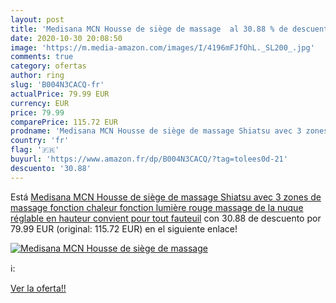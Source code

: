 ```yaml
---
layout: post
title: 'Medisana MCN Housse de siège de massage  al 30.88 % de descuento'
date: 2020-10-30 20:08:50
image: 'https://m.media-amazon.com/images/I/4196mFJfOhL._SL200_.jpg'
comments: true
category: ofertas
author: ring
slug: 'B004N3CACQ-fr'
actualPrice: 79.99 EUR
currency: EUR
price: 79.99
comparePrice: 115.72 EUR
prodname: 'Medisana MCN Housse de siège de massage Shiatsu avec 3 zones de massage  fonction chaleur  fonction lumière rouge  massage de la nuque réglable en hauteur  convient pour tout fauteuil'
country: 'fr'
flag: '🇫🇷'
buyurl: 'https://www.amazon.fr/dp/B004N3CACQ/?tag=tolees0d-21'
descuento: '30.88'
---
```


Está [Medisana MCN Housse de siège de massage Shiatsu avec 3 zones de massage  fonction chaleur  fonction lumière rouge  massage de la nuque réglable en hauteur  convient pour tout fauteuil](https://www.amazon.fr/dp/B004N3CACQ/?tag=tolees0d-21) con 30.88 de descuento por 79.99 EUR (original: 115.72 EUR) en el siguiente enlace!

[![Medisana MCN Housse de siège de massage ](https://m.media-amazon.com/images/I/4196mFJfOhL._SL200_.jpg)](https://www.amazon.fr/dp/B004N3CACQ/?tag=tolees0d-21)

ℹ️:


[Ver la oferta!!](https://www.amazon.fr/dp/B004N3CACQ/?tag=tolees0d-21)
